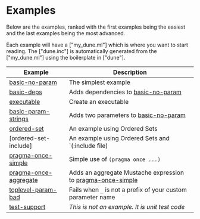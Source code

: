 # Examples

Below are the examples, ranked with the first examples being the easiest
and the last examples being the most advanced.

Each example will have a ["my_dune.ml"] which is where you want to start
reading. The ["dune.inc"] is automatically generated from the ["my_dune.ml"]
using the boilerplate in ["dune"].

| Example                 | Description                                                   |
| ----------------------- | ------------------------------------------------------------- |
| [basic-no-param]        | The simplest example                                          |
| [basic-deps]            | Adds dependencies to [basic-no-param]                         |
| [executable]            | Create an executable                                          |
| [basic-param-strings]   | Adds two parameters to [basic-no-param]                       |
| [ordered-set]           | An example using Ordered Sets                                 |
| [ordered-set-include]   | An example using Ordered Sets and `(:include file)            |
| [pragma-once-simple]    | Simple use of `(pragma once ...)`                             |
| [pragma-once-aggregate] | Adds an aggregate Mustache expression to [pragma-once-simple] |
| [toplevel-param-bad]    | Fails when `_` is not a prefix of your custom parameter name  |
| [test-support]          | *This is not an example. It is unit test code*                |

[basic-no-param]: ./basic-no-param
[basic-deps]: ./basic-deps
[basic-param-strings]: ./basic-param-strings
[executable]: ./executable
[ordered-set]: ./ordered-set
[pragma-once-aggregate]: ./pragma-once-aggregate
[pragma-once-simple]: ./pragma-once-simple
[test-support]: ./test-support
[toplevel-param-bad]: ./toplevel-param-bad
